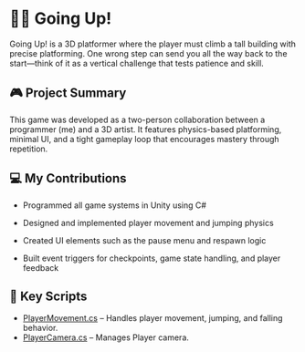 # 🧗‍♂️ Going Up!

Going Up! is a 3D platformer where the player must climb a tall building with precise platforming. One wrong step can send you all the way back to the start—think of it as a vertical challenge that tests patience and skill.

## 🎮 Project Summary

This game was developed as a two-person collaboration between a programmer (me) and a 3D artist. It features physics-based platforming, minimal UI, and a tight gameplay loop that encourages mastery through repetition.

## 💻 My Contributions

* Programmed all game systems in Unity using C#

* Designed and implemented player movement and jumping physics

* Created UI elements such as the pause menu and respawn logic

* Built event triggers for checkpoints, game state handling, and player feedback


## 📄 Key Scripts

- [PlayerMovement.cs](https://github.com/Albvasper/GoingUp/blob/main/Going%20Up/Assets/Scripts/new/PlayerMovement.cs) – Handles player movement, jumping, and falling behavior.
- [PlayerCamera.cs](https://github.com/Albvasper/GoingUp/blob/main/Going%20Up/Assets/Scripts/new/PlayerCamera.cs) – Manages Player camera.
